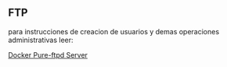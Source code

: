 ## FTP

para instrucciones de creacion de usuarios y demas operaciones administrativas leer:

[Docker Pure-ftpd Server](https://hub.docker.com/r/stilliard/pure-ftpd/)


